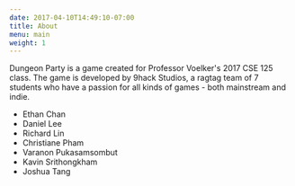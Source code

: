```yaml
---
date: 2017-04-10T14:49:10-07:00
title: About
menu: main
weight: 1
---
```


Dungeon Party is a game created for Professor Voelker's 2017 CSE 125 class. The game is developed by 9hack Studios, a ragtag team of 7 students who have a passion for all kinds of games - both mainstream and indie.  

* Ethan Chan
* Daniel Lee
* Richard Lin
* Christiane Pham
* Varanon Pukasamsombut
* Kavin Srithongkham
* Joshua Tang
